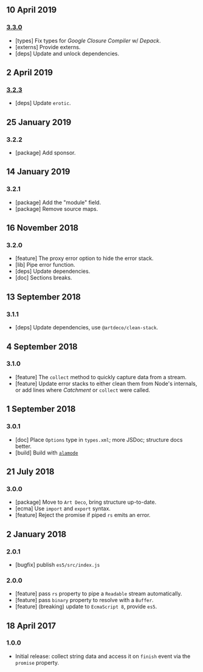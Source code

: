 ## 10 April 2019

### [3.3.0](https://github.com/artdecocode/catchment/compare/v3.2.3...v3.3.0)

- [types] Fix types for _Google Closure Compiler_ w/ _Depack_.
- [externs] Provide externs.
- [deps] Update and unlock dependencies.

## 2 April 2019

### [3.2.3](https://github.com/artdecocode/catchment/compare/v3.2.2...v3.2.3)

- [deps] Update `erotic`.

## 25 January 2019

### 3.2.2

- [package] Add sponsor.

## 14 January 2019

### 3.2.1

- [package] Add the "module" field.
- [package] Remove source maps.

## 16 November 2018

### 3.2.0

- [feature] The proxy error option to hide the error stack.
- [lib] Pipe error function.
- [deps] Update dependencies.
- [doc] Sections breaks.

## 13 September 2018

### 3.1.1

- [deps] Update dependencies, use `@artdeco/clean-stack`.

## 4 September 2018

### 3.1.0

- [feature] The `collect` method to quickly capture data from a stream.
- [feature] Update error stacks to either clean them from Node's internals, or add lines where _Catchment_ or `collect` were called.

## 1 September 2018

### 3.0.1

- [doc] Place `Options` type in `types.xml`; more JSDoc; structure docs better.
- [build] Build with [`alamode`](https://alamode.cc)

## 21 July 2018

### 3.0.0

- [package] Move to `Art Deco`, bring structure up-to-date.
- [ecma] Use `import` and `export` syntax.
- [feature] Reject the promise if piped `rs` emits an error.

## 2 January 2018

### 2.0.1

- [bugfix] publish `es5/src/index.js`

### 2.0.0

- [feature] pass `rs` property to pipe a `Readable` stream automatically.
- [feature] pass `binary` property to resolve with a `Buffer`.
- [feature] (breaking) update to `EcmaScript 8`, provide `es5`.

## 18 April 2017

### 1.0.0

- Initial release: collect string data and access it on `finish` event via the `promise` property.
